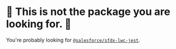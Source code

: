 # 🛑 This is not the package you are looking for. 🛑

You're probably looking for [`@salesforce/sfdx-lwc-jest`](https://www.npmjs.com/package/@salesforce/sfdx-lwc-jest).

